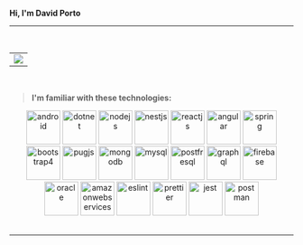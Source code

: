 **Hi, I'm David Porto**

----

<br>

<table align="center">
<td>
<img src="https://github-readme-stats.vercel.app/api/top-langs/?username=davidevol&langs_count=15&title_color=58a6ff&hide_border=true&layout=compact&hide=Jupyter%20Notebook,php,html,css&bg_color=00000000">
</td>
</table>

<br>

>**I'm familiar with these technologies:**
<div align="center">

<img src="https://github.com/davidevol/davidevol/assets/88854160/c2c4f66d-5fc7-4920-854c-35bea07b674d" alt="android" width="60">
<img src="https://github.com/davidevol/davidevol/assets/88854160/ddca2531-01d4-45cd-b1d3-66bf3031785e" alt="dotnet" width="60">
<img src="https://github.com/davidevol/davidevol/assets/88854160/95115135-6fd8-42b5-840a-c8e47ddb08be" alt="nodejs" width="60">
<img src="https://github.com/davidevol/davidevol/assets/88854160/5a918765-b109-4912-97c1-016c77c3989c" alt="nestjs" width="60">
<img src="https://github.com/davidevol/davidevol/assets/88854160/b8c74309-2e9c-446a-8bbc-4878b1c17c37" alt="reactjs" width="60">
<img src="https://github.com/davidevol/davidevol/assets/88854160/deac2b75-a604-4604-990f-56bc1d0e248b" alt="angular" width="60">
<img src="https://github.com/davidevol/davidevol/assets/88854160/a45dee8e-942a-4b93-bfba-01e8c1932f81" alt="spring" width="60">
<img src="https://github.com/davidevol/davidevol/assets/88854160/3b0e0d90-c750-4c4d-ad7c-130d3d28b3a5" alt="bootstrap4" width="60">
<img src="https://github.com/davidevol/davidevol/assets/88854160/1d89af30-ee78-4332-9514-aa5253c8dd3e" alt="pugjs" width="60">
<img src="https://github.com/davidevol/davidevol/assets/88854160/90fb58a8-5177-4661-b6d3-ec5e16149f44" alt="mongodb" width="60">
<img src="https://github.com/davidevol/davidevol/assets/88854160/ffd65c80-81d3-4f40-9f22-95579b2d602f" alt="mysql" width="60">
<img src="https://github.com/davidevol/davidevol/assets/88854160/bdc1482d-4b3f-4e5d-927c-123bb19dc7a6" alt="postfresql" width="60">
<img src="https://github.com/davidevol/davidevol/assets/88854160/91f47e87-fc07-448b-a3ef-7ef4a0e512c0" alt="graphql" width="60">
<img src="https://github.com/davidevol/davidevol/assets/88854160/90afee96-dde0-4046-bcc5-93480d62d720" alt="firebase" width="60">
<img src="https://github.com/davidevol/davidevol/assets/88854160/2e9c4ac5-7e65-4c81-bdba-0998597a0e2e" alt="oracle" width="60">
<img src="https://github.com/davidevol/davidevol/assets/88854160/53fd78ac-c929-4311-8183-c87dfa3acfab" alt="amazonwebservices" width="60">
<img src="https://github.com/davidevol/davidevol/assets/88854160/c46a4ec4-5d4c-4d79-a5e9-845f0c93c3a6" alt="eslint" width="60">
<img src="https://github.com/davidevol/davidevol/assets/88854160/dbb79c91-9e1a-412a-be63-3da65b71f614" alt="prettier" width="60">
<img src="https://github.com/davidevol/davidevol/assets/88854160/a0378826-9554-4741-889b-585549334691" alt="jest" width="60">
<img src="https://github.com/davidevol/davidevol/assets/88854160/db5d734c-ba7c-4f90-a0f9-e4eefa6c1805" alt="postman" width="60">

</div><br>

<hr>
